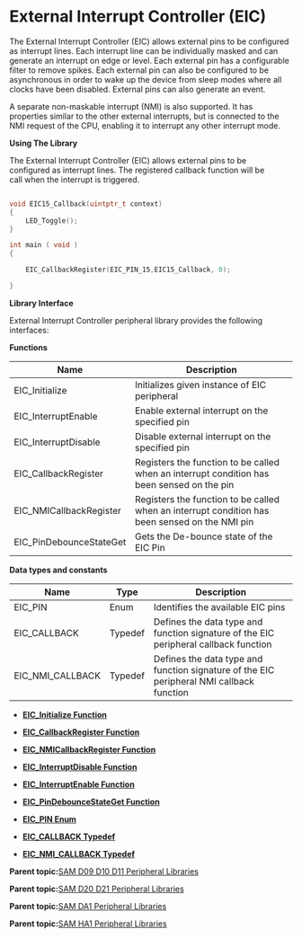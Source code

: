 # External Interrupt Controller \(EIC\)

The External Interrupt Controller \(EIC\) allows external pins to be configured as interrupt lines. Each interrupt line can be individually masked and can generate an interrupt on edge or level. Each external pin has a configurable filter to remove spikes. Each external pin can also be configured to be asynchronous in order to wake up the device from sleep modes where all clocks have been disabled. External pins can also generate an event.

A separate non-maskable interrupt \(NMI\) is also supported. It has properties similar to the other external interrupts, but is connected to the NMI request of the CPU, enabling it to interrupt any other interrupt mode.

**Using The Library**

The External Interrupt Controller \(EIC\) allows external pins to be<br />configured as interrupt lines. The registered callback function will be<br />call when the interrupt is triggered.

```c

void EIC15_Callback(uintptr_t context)
{
    LED_Toggle();
}

int main ( void )
{

    EIC_CallbackRegister(EIC_PIN_15,EIC15_Callback, 0);

}

```

**Library Interface**

External Interrupt Controller peripheral library provides the following interfaces:

**Functions**

|Name|Description|
|----|-----------|
|EIC\_Initialize|Initializes given instance of EIC peripheral|
|EIC\_InterruptEnable|Enable external interrupt on the specified pin|
|EIC\_InterruptDisable|Disable external interrupt on the specified pin|
|EIC\_CallbackRegister|Registers the function to be called when an interrupt condition has been sensed on the pin|
|EIC\_NMICallbackRegister|Registers the function to be called when an interrupt condition has been sensed on the NMI pin|
|EIC\_PinDebounceStateGet|Gets the De-bounce state of the EIC Pin|

**Data types and constants**

|Name|Type|Description|
|----|----|-----------|
|EIC\_PIN|Enum|Identifies the available EIC pins|
|EIC\_CALLBACK|Typedef|Defines the data type and function signature of the EIC peripheral callback function|
|EIC\_NMI\_CALLBACK|Typedef|Defines the data type and function signature of the EIC peripheral NMI callback function|

-   **[EIC\_Initialize Function](GUID-CDA44456-213E-4C22-A5DB-26DCF6AD74B8.md)**  

-   **[EIC\_CallbackRegister Function](GUID-1608A1B9-2579-4ED4-9AA1-DFB8DDD819BC.md)**  

-   **[EIC\_NMICallbackRegister Function](GUID-C5F9A8AA-4F83-44E9-AE1A-AD42D8557EFB.md)**  

-   **[EIC\_InterruptDisable Function](GUID-B98127F2-0266-45AB-AB75-93A5F41D94E6.md)**  

-   **[EIC\_InterruptEnable Function](GUID-F59E8AC6-31AD-4DB8-94DC-BC35DFF334A8.md)**  

-   **[EIC\_PinDebounceStateGet Function](GUID-22220CC9-9C79-4A0E-A015-1C6994709005.md)**  

-   **[EIC\_PIN Enum](GUID-7A132EC2-372A-4C1E-9A29-2591EE4AC283.md)**  

-   **[EIC\_CALLBACK Typedef](GUID-2E9EBA45-3FE3-43CA-AD26-59C056757F4D.md)**  

-   **[EIC\_NMI\_CALLBACK Typedef](GUID-E5DDEBD5-A576-4D05-81B0-4BCDA495380F.md)**  


**Parent topic:**[SAM D09 D10 D11 Peripheral Libraries](GUID-F4788319-C5F3-4EB3-8CC7-05770A2EBD32.md)

**Parent topic:**[SAM D20 D21 Peripheral Libraries](GUID-86A69A90-EDAB-465F-A03A-57CD8BF54AE8.md)

**Parent topic:**[SAM DA1 Peripheral Libraries](GUID-0CDE5F35-9BE3-4484-8299-98161C496C00.md)

**Parent topic:**[SAM HA1 Peripheral Libraries](GUID-7E583BB3-CBFA-4862-8ED5-40D747167457.md)

